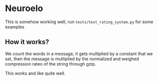 # Neuroelo

This is somehow working well, run `tests/test_rating_system.py` for some examples

## How it works?

We count the words in a message, it gets multiplied by a constant that we set, then the message is multiplied by the normalized and weighed compression rateo of the string through gzip.

This works and like quite well.
